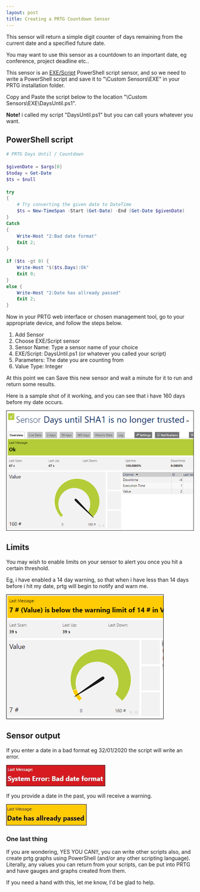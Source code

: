 ```yaml
---
layout: post
title: Creating a PRTG Countdown Sensor
---
```

This sensor will return a simple digit counter of days remaining from the current date and a specified future date.

You may want to use this sensor as a countdown to an important date, eg conference, project deadline etc..

This sensor is an [EXE/Script](https://www.paessler.com/manuals/prtg/exe_script_sensor) PowerShell script sensor, and so we need to write a PowerShell script and save it to "\Custom Sensors\EXE\" in your PRTG installation folder.

Copy and Paste the script below to the location "\Custom Sensors\EXE\DaysUntil.ps1".  

<div class="alert alert-info" role="alert"><strong>Note!</strong> i called my script "DaysUntil.ps1" but you can call yours whatever you want.</div>

## PowerShell script
````powershell
# PRTG Days Until / Countdown

$givenDate = $args[0]
$today = Get-Date
$ts = $null

try
{
    # Try converting the given date to DateTime
    $ts = New-TimeSpan -Start (Get-Date) -End (Get-Date $givenDate)
}
Catch
{
    Write-Host "2:Bad date format"
    Exit 2;
}

if ($ts -gt 0) {
    Write-Host "$($ts.Days):Ok"
    Exit 0;
}
else {
    Write-Host "2:Date has allready passed"
    Exit 2;
}
````

Now in your PRTG web interface or chosen management tool, go to your appropriate device, and follow the steps below.

1. Add Sensor
1. Choose EXE/Script sensor
1. Sensor Name: Type a sensor name of your choice
1. EXE/Script: DaysUntil.ps1 (or whatever you called your script)
1. Parameters: The date you are counting from
1. Value Type: Integer

At this point we can Save this new sensor and wait a minute for it to run and return some results.

Here is a sample shot of it working, and you can see that i have 160 days before my date occurs.

![Days Until Sensor Screen Shot](img/prtg-daysuntil-160.PNG)

## Limits
You may wish to enable limits on your sensor to alert you once you hit a certain threshold.

Eg, i have enabled a 14 day warning, so that when i have less than 14 days before i hit my date, prtg will begin to notify and warn me.

![Days Until Sensor Screen Shot](img/prtg-daysuntil-belowlimits.PNG)

## Sensor output
If you enter a date in a bad format eg 32/01/2020 the script will write an error.

![Days Until Sensor Screen Shot](img/prtg-daysuntil-badformat.JPG)

If you provide a date in the past, you will receive a warning.

![Days Until Sensor Days Passed](img/prtg-daysuntil-dayspassed.JPG)

### One last thing
If you are wondering,  YES YOU CAN!!, you can write other scripts also, and create prtg graphs using PowerShell (and/or any other scripting language).  Literally, any values you can return from your scripts, can be put into PRTG and have gauges and graphs created from them.

If you need a hand with this, let me know, I'd be glad to help.
